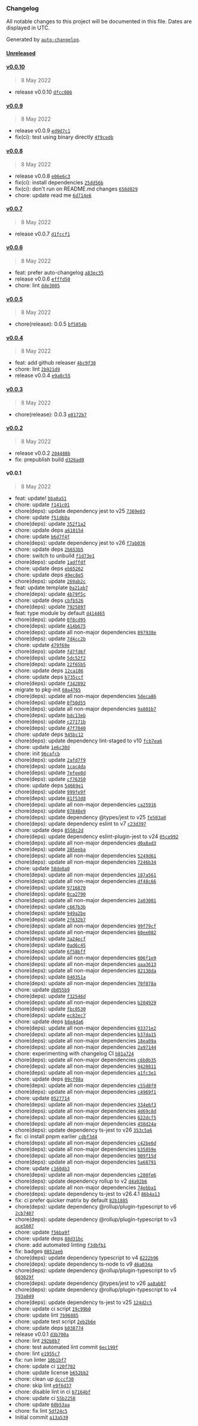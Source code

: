 ### Changelog

All notable changes to this project will be documented in this file. Dates are displayed in UTC.

Generated by [`auto-changelog`](https://github.com/CookPete/auto-changelog).

#### [Unreleased](https://github.com/harlan-zw/pkg-init/compare/v0.0.10...HEAD)

#### [v0.0.10](https://github.com/harlan-zw/pkg-init/compare/v0.0.9...v0.0.10)

> 8 May 2022

- release v0.0.10 [`dfcc086`](https://github.com/harlan-zw/pkg-init/commit/dfcc086625fa3630fdcb45b4b77648121210d923)

#### [v0.0.9](https://github.com/harlan-zw/pkg-init/compare/v0.0.8...v0.0.9)

> 8 May 2022

- release v0.0.9 [`ed9d7c1`](https://github.com/harlan-zw/pkg-init/commit/ed9d7c162d61bf6f7c841cb3ee9624ef3beeaa4a)
- fix(ci): test using binary directly [`4f9cedb`](https://github.com/harlan-zw/pkg-init/commit/4f9cedb8e34a619d8857b6081b0c4adc0ea17aa9)

#### [v0.0.8](https://github.com/harlan-zw/pkg-init/compare/v0.0.7...v0.0.8)

> 8 May 2022

- release v0.0.8 [`e06e6c3`](https://github.com/harlan-zw/pkg-init/commit/e06e6c3577a2f6deda726c95e619dedcc9b2d050)
- fix(ci): install dependencies [`25dd56b`](https://github.com/harlan-zw/pkg-init/commit/25dd56b235911e147bba6479c85da5a8541088e0)
- fix(ci): don't run on README.md changes [`658d829`](https://github.com/harlan-zw/pkg-init/commit/658d829863ad606f646a92ae48653a843e98e4d4)
- chore: update read me [`6d714e6`](https://github.com/harlan-zw/pkg-init/commit/6d714e6a142a7e7e494de170317ee4b7d497a9a6)

#### [v0.0.7](https://github.com/harlan-zw/pkg-init/compare/v0.0.6...v0.0.7)

> 8 May 2022

- release v0.0.7 [`d1fccf1`](https://github.com/harlan-zw/pkg-init/commit/d1fccf12e086d85af28a3576a5d95e730e8a459b)

#### [v0.0.6](https://github.com/harlan-zw/pkg-init/compare/v0.0.5...v0.0.6)

> 8 May 2022

- feat: prefer auto-changelog [`a83ec35`](https://github.com/harlan-zw/pkg-init/commit/a83ec359133b4704ac6b3b82f076b58ebdfd3575)
- release v0.0.6 [`efffd50`](https://github.com/harlan-zw/pkg-init/commit/efffd50ebf9ba923354d455a37f4ad4cc650a77b)
- chore: lint [`dde3005`](https://github.com/harlan-zw/pkg-init/commit/dde3005d08322b486ecb00df1a17632b0dd62085)

#### [v0.0.5](https://github.com/harlan-zw/pkg-init/compare/v0.0.4...v0.0.5)

> 8 May 2022

- chore(release): 0.0.5 [`bf5854b`](https://github.com/harlan-zw/pkg-init/commit/bf5854ba348265cc6130a320d6e9b2b074fef490)

#### [v0.0.4](https://github.com/harlan-zw/pkg-init/compare/v0.0.3...v0.0.4)

> 8 May 2022

- feat: add github releaser [`4bc9f38`](https://github.com/harlan-zw/pkg-init/commit/4bc9f38d30ad8d1ac873911c1b05fda36aea5d35)
- chore: lint [`2b921d9`](https://github.com/harlan-zw/pkg-init/commit/2b921d944e662a16c7638b6736169ed474b1100a)
- release v0.0.4 [`e9a0c55`](https://github.com/harlan-zw/pkg-init/commit/e9a0c55d6e336241edce93412d1f18bd2f1532e2)

#### [v0.0.3](https://github.com/harlan-zw/pkg-init/compare/v0.0.2...v0.0.3)

> 8 May 2022

- chore(release): 0.0.3 [`e8172b7`](https://github.com/harlan-zw/pkg-init/commit/e8172b78df0702d72d958211429dfe88ed6d4487)

#### [v0.0.2](https://github.com/harlan-zw/pkg-init/compare/v0.0.1...v0.0.2)

> 8 May 2022

- release v0.0.2 [`204488b`](https://github.com/harlan-zw/pkg-init/commit/204488b337d352360e28e34d965c1f7feb361696)
- fix: prepublish build [`d326ad0`](https://github.com/harlan-zw/pkg-init/commit/d326ad0e76ab9b7f3e9e85bd9f7117d209dbf1fe)

#### v0.0.1

> 8 May 2022

- feat: update! [`bba0a51`](https://github.com/harlan-zw/pkg-init/commit/bba0a5148a102265c342fb5f2b5570f82befff61)
- chore: update [`f141c01`](https://github.com/harlan-zw/pkg-init/commit/f141c019cb4513c83786fcb75b0a9c7480afac34)
- chore(deps): update dependency jest to v25 [`7369e03`](https://github.com/harlan-zw/pkg-init/commit/7369e03498acdeaf0f74b2d2e56d65295f721cf5)
- chore: update [`f51d60a`](https://github.com/harlan-zw/pkg-init/commit/f51d60af4c90c1150b26825a4d82bd994553cc3b)
- chore(deps): update [`352f1a2`](https://github.com/harlan-zw/pkg-init/commit/352f1a2faadfebc285d28473f3073c51d4fca10c)
- chore: update deps [`a610154`](https://github.com/harlan-zw/pkg-init/commit/a6101541406414a90907d14e5d7636aa24e77493)
- chore: update [`b6d7f4f`](https://github.com/harlan-zw/pkg-init/commit/b6d7f4fcab8e66e6bae2c0199085cd9942bd313f)
- chore(deps): update dependency jest to v26 [`f7ab036`](https://github.com/harlan-zw/pkg-init/commit/f7ab036afd5effc31bcaf6f724716af2d16c16ba)
- chore: update deps [`2b653b5`](https://github.com/harlan-zw/pkg-init/commit/2b653b542479225bd17c0cbc085eea085c40f65f)
- chore: switch to unbuild [`f1d73e1`](https://github.com/harlan-zw/pkg-init/commit/f1d73e195d99536cfbcb00bbfbc65ae384d7e81c)
- chore(deps): update [`1adffdf`](https://github.com/harlan-zw/pkg-init/commit/1adffdf209283e9f6bacf551dc11889fed121605)
- chore: update deps [`eb65262`](https://github.com/harlan-zw/pkg-init/commit/eb6526281c2a5d703265a2f1f6d851e3fb500156)
- chore: update deps [`49ec8e5`](https://github.com/harlan-zw/pkg-init/commit/49ec8e540ebf237a3deec5a7eddeff1a83f575e4)
- chore(deps): update [`269ab2c`](https://github.com/harlan-zw/pkg-init/commit/269ab2c790ffc0a7c8f061609090d9978cdafa9b)
- feat: update template [`0a21ab7`](https://github.com/harlan-zw/pkg-init/commit/0a21ab7a3618ac2d374a91303119fc39ba20c3df)
- chore(deps): update [`4b79f5c`](https://github.com/harlan-zw/pkg-init/commit/4b79f5c157d28676ea2e44f7ed90b7d4594af9bb)
- chore: update deps [`cbfb526`](https://github.com/harlan-zw/pkg-init/commit/cbfb52684c57f5599da209643309de5f67665082)
- chore(deps): update [`7925897`](https://github.com/harlan-zw/pkg-init/commit/7925897dd8070604ff430c7bfc8b32b5817bbaca)
- feat: type module by default [`d414465`](https://github.com/harlan-zw/pkg-init/commit/d414465d2e53a80bde14e791f8fde0837d9ebdbf)
- chore(deps): update [`0f8cd95`](https://github.com/harlan-zw/pkg-init/commit/0f8cd956933b1ed966689162e864c5c0bc231222)
- chore(deps): update [`414b675`](https://github.com/harlan-zw/pkg-init/commit/414b675142299a94b0391ce23955f6e0b17095c6)
- chore(deps): update all non-major dependencies [`897938e`](https://github.com/harlan-zw/pkg-init/commit/897938e882c69d08c1968879ab7d52430f7dda18)
- chore(deps): update [`7d4cc2b`](https://github.com/harlan-zw/pkg-init/commit/7d4cc2bf68fdb6e8df7c4aedd9375f855a8df3f0)
- chore: update [`479f69e`](https://github.com/harlan-zw/pkg-init/commit/479f69e9a85f2c150e2ef39f7f04052962e61822)
- chore(deps): update [`fd7fd6f`](https://github.com/harlan-zw/pkg-init/commit/fd7fd6f619aa2a3652cc2cba87ff5bdac2eb4f52)
- chore(deps): update [`5dc52f2`](https://github.com/harlan-zw/pkg-init/commit/5dc52f2a5a4a43401732753f6074ded6997759be)
- chore(deps): update [`22f65b5`](https://github.com/harlan-zw/pkg-init/commit/22f65b571adf11aaf0fe6f79bf6b11223f806fd2)
- chore: update deps [`12ca186`](https://github.com/harlan-zw/pkg-init/commit/12ca186a5c56cfb239467d5f1c11e758ac301d01)
- chore: update deps [`b735ccf`](https://github.com/harlan-zw/pkg-init/commit/b735ccf16b9fc489d146a120f92a290ebdbc224a)
- chore(deps): update [`f342892`](https://github.com/harlan-zw/pkg-init/commit/f3428922953c3a217a6f1f4108c993a036c9f6e7)
- migrate to pkg-init [`60a4765`](https://github.com/harlan-zw/pkg-init/commit/60a4765f7b39ec16b8edcb1aa2005575cd33616f)
- chore(deps): update all non-major dependencies [`5deca86`](https://github.com/harlan-zw/pkg-init/commit/5deca861fd8931df3a19f31712f647e66591e45d)
- chore(deps): update [`0f50d55`](https://github.com/harlan-zw/pkg-init/commit/0f50d554679da8f1d086acef98f24ea8f40bca63)
- chore(deps): update all non-major dependencies [`9a801b7`](https://github.com/harlan-zw/pkg-init/commit/9a801b79359295d7994ca3148510082e4c14f386)
- chore(deps): update [`bdc13eb`](https://github.com/harlan-zw/pkg-init/commit/bdc13eb6f66ebd8f3f877a12ad9542bd544fb08d)
- chore(deps): update [`c27171b`](https://github.com/harlan-zw/pkg-init/commit/c27171b21cd1da95a07a51deee261e531e6258a2)
- chore(deps): update [`47f7040`](https://github.com/harlan-zw/pkg-init/commit/47f7040b940897c332d7c5da4062eeb1a8288d91)
- chore: update deps [`945bc12`](https://github.com/harlan-zw/pkg-init/commit/945bc12c454423d3d1f44e28310840b09fe10c8c)
- chore(deps): update dependency lint-staged to v10 [`fcb7ea6`](https://github.com/harlan-zw/pkg-init/commit/fcb7ea6114ccbcb1d173ddcc6931cba350777388)
- chore: update [`1e6c30d`](https://github.com/harlan-zw/pkg-init/commit/1e6c30d40e4abbfee3ae0c9eac34427ee05fb95e)
- chore: init [`96cafcb`](https://github.com/harlan-zw/pkg-init/commit/96cafcb4e7bf01d9f52640dd1c09344f6d7cd858)
- chore(deps): update [`2afd7f9`](https://github.com/harlan-zw/pkg-init/commit/2afd7f9deff1c6485869c5e77d8e70253e5ae5ca)
- chore(deps): update [`1cac4da`](https://github.com/harlan-zw/pkg-init/commit/1cac4dabc6e9be8292ba75989869ea29968869ea)
- chore(deps): update [`7efee0d`](https://github.com/harlan-zw/pkg-init/commit/7efee0dd4ae62c4348ea8fe9b1f31829d128bf7f)
- chore(deps): update [`cf76350`](https://github.com/harlan-zw/pkg-init/commit/cf763504a01c89268046a0de2917eef0b8460d3b)
- chore: update deps [`54669e1`](https://github.com/harlan-zw/pkg-init/commit/54669e1e8b2c8cd9d4dd8a31a32aada2dfb8fe7d)
- chore(deps): update [`999fe9f`](https://github.com/harlan-zw/pkg-init/commit/999fe9f05d39c8e3a4fc22e7ed956672905a4d48)
- chore(deps): update [`81f53d8`](https://github.com/harlan-zw/pkg-init/commit/81f53d8fc474e0f32b0125c089983d975435b76c)
- chore(deps): update all non-major dependencies [`ca25916`](https://github.com/harlan-zw/pkg-init/commit/ca259163835f08a8720c00328dd199446b3e96c3)
- chore(deps): update [`07848e9`](https://github.com/harlan-zw/pkg-init/commit/07848e94724e4b69470edeffcad41cf79d6e426b)
- chore(deps): update dependency @types/jest to v25 [`fe503a0`](https://github.com/harlan-zw/pkg-init/commit/fe503a01dd874be1068fc8e1fa49829e616d1268)
- chore(deps): update dependency eslint to v7 [`c23d397`](https://github.com/harlan-zw/pkg-init/commit/c23d39742048f28e51da8eef9171be447f814294)
- chore: update deps [`8550c2d`](https://github.com/harlan-zw/pkg-init/commit/8550c2d748589ca6fea27acde6c75b621abf3610)
- chore(deps): update dependency eslint-plugin-jest to v24 [`05ce992`](https://github.com/harlan-zw/pkg-init/commit/05ce99260656ffea5b46fa94a8743b10ef28db38)
- chore(deps): update all non-major dependencies [`d0a8ad3`](https://github.com/harlan-zw/pkg-init/commit/d0a8ad3d433cdfe905fb01c664751e84f1820bcd)
- chore(deps): update [`285eeba`](https://github.com/harlan-zw/pkg-init/commit/285eebadc3c7576d13adc3f489cd8ce1c67fadd3)
- chore(deps): update all non-major dependencies [`5249d61`](https://github.com/harlan-zw/pkg-init/commit/5249d611fd637438a9d16f00be3401037e14ae66)
- chore(deps): update all non-major dependencies [`7246b34`](https://github.com/harlan-zw/pkg-init/commit/7246b34fa5236caf90dc7c5b5b1272ad1dcf414f)
- chore: update [`58de0a0`](https://github.com/harlan-zw/pkg-init/commit/58de0a0f2d736524d12fdd6f7c16f911afea6bf2)
- chore(deps): update all non-major dependencies [`187a561`](https://github.com/harlan-zw/pkg-init/commit/187a561e072bfadbcacf62d008fcbbf4af07ea9e)
- chore(deps): update all non-major dependencies [`df48c66`](https://github.com/harlan-zw/pkg-init/commit/df48c66a668595ccf535971b2c48ba33ad6b023e)
- chore(deps): update [`9716870`](https://github.com/harlan-zw/pkg-init/commit/9716870270c7e3b3ed8f8dc13c96083c61312d03)
- chore(deps): update [`0ca2790`](https://github.com/harlan-zw/pkg-init/commit/0ca27907122c83ba943e8dbfa36cef5f09994981)
- chore(deps): update all non-major dependencies [`2a03001`](https://github.com/harlan-zw/pkg-init/commit/2a03001ed7f60434a8594f9e19fbe1f04e38ce29)
- chore(deps): update [`c667b3b`](https://github.com/harlan-zw/pkg-init/commit/c667b3b5489f8733abe4821443be3b2780cec522)
- chore(deps): update [`949a2be`](https://github.com/harlan-zw/pkg-init/commit/949a2bea43910a811565f4c4d6c02bf0093dbf26)
- chore(deps): update [`2f632b7`](https://github.com/harlan-zw/pkg-init/commit/2f632b75d42ba425ead2d8cee910c432a4d5e807)
- chore(deps): update all non-major dependencies [`99f79cf`](https://github.com/harlan-zw/pkg-init/commit/99f79cfd8cab7700c0672be3f87747feb4c30483)
- chore(deps): update all non-major dependencies [`60ee082`](https://github.com/harlan-zw/pkg-init/commit/60ee0827fa857f4206442b9527fb8c8fea93a26f)
- chore(deps): update [`3a24ecf`](https://github.com/harlan-zw/pkg-init/commit/3a24ecf0e0151b6288b0874349308d032433f657)
- chore(deps): update [`0ad6c45`](https://github.com/harlan-zw/pkg-init/commit/0ad6c45589c0a29479cc0a741e9c81e9c898ac8a)
- chore(deps): update [`6f58bff`](https://github.com/harlan-zw/pkg-init/commit/6f58bff48252a23e31a2c2419233b60f2ebe433d)
- chore(deps): update all non-major dependencies [`606f1e9`](https://github.com/harlan-zw/pkg-init/commit/606f1e92f1717c8549088ac1b842c131a87b66cc)
- chore(deps): update all non-major dependencies [`aaa3613`](https://github.com/harlan-zw/pkg-init/commit/aaa3613fb83c52aef8caf9dcbfa691d4c98b687e)
- chore(deps): update all non-major dependencies [`82138da`](https://github.com/harlan-zw/pkg-init/commit/82138da0db5ce8b226df4ea937e6d6d6da9d5aa6)
- chore(deps): update [`840351a`](https://github.com/harlan-zw/pkg-init/commit/840351a9367c838a8bafab26de01947113962416)
- chore(deps): update all non-major dependencies [`70f078a`](https://github.com/harlan-zw/pkg-init/commit/70f078a30023c0835d0e465205e8270ebf90c353)
- chore: update [`db055b9`](https://github.com/harlan-zw/pkg-init/commit/db055b9ed131e0820de15c6d56d20408fb6cfcf9)
- chore(deps): update [`f32546d`](https://github.com/harlan-zw/pkg-init/commit/f32546df3edbe40f7e45e28e8d88f7ff22759cb8)
- chore(deps): update all non-major dependencies [`b204929`](https://github.com/harlan-zw/pkg-init/commit/b20492909de7a2cf8a0325adac7bc2838e88230d)
- chore(deps): update [`fbc0530`](https://github.com/harlan-zw/pkg-init/commit/fbc0530ccf658aa6de8d451c1d4496e4567239e4)
- chore(deps): update [`ec82ec7`](https://github.com/harlan-zw/pkg-init/commit/ec82ec7e2f13228ba81b48355ad6ea648e326805)
- chore: update deps [`b8e4da6`](https://github.com/harlan-zw/pkg-init/commit/b8e4da60eebe0241dad68fffcc13ccd953ed5995)
- chore(deps): update all non-major dependencies [`03371e2`](https://github.com/harlan-zw/pkg-init/commit/03371e246f849b8e74c0b5cdff6873edb23fe8c3)
- chore(deps): update all non-major dependencies [`b37da15`](https://github.com/harlan-zw/pkg-init/commit/b37da15d66a55761701b58e60e7b7027f5a7ff6d)
- chore(deps): update all non-major dependencies [`18ea09a`](https://github.com/harlan-zw/pkg-init/commit/18ea09ae3c4aa10bd38e36a72c6d5c545da36a6a)
- chore(deps): update all non-major dependencies [`2a97144`](https://github.com/harlan-zw/pkg-init/commit/2a9714411ceadde424407909609b32488def7913)
- chore: experimenting with changelog CI [`b81a724`](https://github.com/harlan-zw/pkg-init/commit/b81a7249429c63d1cc6dea2eb96e6db45e547f96)
- chore(deps): update all non-major dependencies [`c6b0b35`](https://github.com/harlan-zw/pkg-init/commit/c6b0b35e9ced97483490ddad7489df32b96eda78)
- chore(deps): update all non-major dependencies [`9420811`](https://github.com/harlan-zw/pkg-init/commit/9420811694a384e4ed4f5892511919e23a094f72)
- chore(deps): update all non-major dependencies [`a1fc3e1`](https://github.com/harlan-zw/pkg-init/commit/a1fc3e109832ed49c57442d797aa813d3d04ce44)
- chore: update deps [`09cf08a`](https://github.com/harlan-zw/pkg-init/commit/09cf08abb8083ca830a798929afa6c44b9609066)
- chore(deps): update all non-major dependencies [`c55d8f9`](https://github.com/harlan-zw/pkg-init/commit/c55d8f914f81c958ec9b1525c8dbf3d49406d192)
- chore(deps): update all non-major dependencies [`c4969f1`](https://github.com/harlan-zw/pkg-init/commit/c4969f134aeab59b2836bcc48920e383f47ea60d)
- chore: update [`0527714`](https://github.com/harlan-zw/pkg-init/commit/05277145ac1b9b48aabb0e51e32a5071a9c3a464)
- chore(deps): update all non-major dependencies [`334e6f3`](https://github.com/harlan-zw/pkg-init/commit/334e6f3e960cc15fb0d0341c0dc65d72f665f832)
- chore(deps): update all non-major dependencies [`4d69c8d`](https://github.com/harlan-zw/pkg-init/commit/4d69c8d0a36fb885a683673a96c098c7f78876f7)
- chore(deps): update all non-major dependencies [`622dcf5`](https://github.com/harlan-zw/pkg-init/commit/622dcf5fc33e3ad2dbf7d13edadaa31f76092d91)
- chore(deps): update all non-major dependencies [`450d24a`](https://github.com/harlan-zw/pkg-init/commit/450d24a0aeb7cce9774ca6f50556e31c2d967980)
- chore(deps): update dependency ts-jest to v26 [`353c5a6`](https://github.com/harlan-zw/pkg-init/commit/353c5a6c31fa432021256cdc96f1daaf03e1a6f1)
- fix: ci install pnpm earlier [`cdbf3d4`](https://github.com/harlan-zw/pkg-init/commit/cdbf3d48953bc76e46d57106edbd6deedf93caf1)
- chore(deps): update all non-major dependencies [`c42be6d`](https://github.com/harlan-zw/pkg-init/commit/c42be6da20f322a46233418998ebdf3c63a50e90)
- chore(deps): update all non-major dependencies [`b35859e`](https://github.com/harlan-zw/pkg-init/commit/b35859e26f643f423b11d2be3df1aedfdd4f1406)
- chore(deps): update all non-major dependencies [`909f15d`](https://github.com/harlan-zw/pkg-init/commit/909f15d53075b7c1d8751d86b6741584fd0aeb4a)
- chore(deps): update all non-major dependencies [`5a68791`](https://github.com/harlan-zw/pkg-init/commit/5a687912980a09754bf233c958466f0b52b92173)
- chore: update [`c1604b3`](https://github.com/harlan-zw/pkg-init/commit/c1604b337adda8d3ef4823a0be4bbbcb908e4b23)
- chore(deps): update all non-major dependencies [`c280fe6`](https://github.com/harlan-zw/pkg-init/commit/c280fe6e511efc42f7be6e7ce26f2f3b4fb11d72)
- chore(deps): update dependency rollup to v2 [`d4a92b6`](https://github.com/harlan-zw/pkg-init/commit/d4a92b6f0d3c440e1275c00691dbba2d2d5ae3a9)
- chore(deps): update all non-major dependencies [`74ebba1`](https://github.com/harlan-zw/pkg-init/commit/74ebba1df95168da7421ba6a7b8d9d6283afa00d)
- chore(deps): update dependency ts-jest to v26.4.1 [`86b4a13`](https://github.com/harlan-zw/pkg-init/commit/86b4a13e0970320740f251c1bc98272233d5567d)
- fix: ci prefer quicker matrix by default [`82b1885`](https://github.com/harlan-zw/pkg-init/commit/82b188541936f795266ffbfe3b8656a6f7175673)
- chore(deps): update dependency @rollup/plugin-typescript to v6 [`2cb7407`](https://github.com/harlan-zw/pkg-init/commit/2cb74078327909825d5e6efa9aab0ab274c4b436)
- chore(deps): update dependency @rollup/plugin-typescript to v3 [`ace5607`](https://github.com/harlan-zw/pkg-init/commit/ace56077399afaccdadb75b6a3140ba5567e3955)
- chore: update [`f56ba9f`](https://github.com/harlan-zw/pkg-init/commit/f56ba9fddf8ced114921947a2ab9fb2c792155c0)
- chore: update deps [`88d31bc`](https://github.com/harlan-zw/pkg-init/commit/88d31bc365639a3a50ea202d359b67ba89d01ac0)
- chore: add automated linting [`f3dbfb1`](https://github.com/harlan-zw/pkg-init/commit/f3dbfb1e89f2eb60e4eac56a8b7fffb5e810283f)
- fix: badges [`0852ae6`](https://github.com/harlan-zw/pkg-init/commit/0852ae68ec4adbb7cd35ba1a100fe315c28cd99e)
- chore(deps): update dependency typescript to v4 [`8222b96`](https://github.com/harlan-zw/pkg-init/commit/8222b96134fc16daf92a7cfc409adf7d530f50fa)
- chore(deps): update dependency ts-node to v9 [`46a034a`](https://github.com/harlan-zw/pkg-init/commit/46a034a83ac90a72be6334663cc5813469d8d3cb)
- chore(deps): update dependency @rollup/plugin-typescript to v5 [`603029f`](https://github.com/harlan-zw/pkg-init/commit/603029f63b433ac55657117dcafc95cb0d9fb12f)
- chore(deps): update dependency @types/jest to v26 [`aa8ab07`](https://github.com/harlan-zw/pkg-init/commit/aa8ab07ceed85a36ef12dc2bb69671ce82522697)
- chore(deps): update dependency @rollup/plugin-typescript to v4 [`793a049`](https://github.com/harlan-zw/pkg-init/commit/793a049d7bbe98817e3a4a7d15d88d8875c7784a)
- chore(deps): update dependency ts-jest to v25 [`124d2c5`](https://github.com/harlan-zw/pkg-init/commit/124d2c58e8280ed3db63dd293a320d48aeb1df0c)
- chore: update ci script [`19c99b0`](https://github.com/harlan-zw/pkg-init/commit/19c99b081a392fd9bbcd0199bbbba819327f6a0d)
- chore: update lint [`7b96885`](https://github.com/harlan-zw/pkg-init/commit/7b9688536c92f7ca6f51bb6722c4f21d1433c47d)
- chore: update test script [`2eb2b6e`](https://github.com/harlan-zw/pkg-init/commit/2eb2b6edf41cb3fd822888769fb558919db10ff4)
- chore: update deps [`b038774`](https://github.com/harlan-zw/pkg-init/commit/b0387745209826271bd7e4fa06bc4754ac362be0)
- release v0.0.1 [`d3b700a`](https://github.com/harlan-zw/pkg-init/commit/d3b700ad992536f09f599989c2e167368a3becf8)
- chore: lint [`292b8b7`](https://github.com/harlan-zw/pkg-init/commit/292b8b78586b3e0c74d3cf9ca078a4d703162f42)
- chore: test automated lint commit [`6ec199f`](https://github.com/harlan-zw/pkg-init/commit/6ec199f78d0fb32850aae450d0dc25b72c1dff86)
- chore: lint [`e1955c7`](https://github.com/harlan-zw/pkg-init/commit/e1955c7f9f77db58d2ff2dbea7a7c8a9bf5a91ca)
- fix: run linter [`10b1bf7`](https://github.com/harlan-zw/pkg-init/commit/10b1bf7cc4c80491cafea34d5fdda242c707a0bc)
- chore: update ci [`120f702`](https://github.com/harlan-zw/pkg-init/commit/120f70286229d6c9a31b9555792b376d0e02e805)
- chore: update license [`b652bb2`](https://github.com/harlan-zw/pkg-init/commit/b652bb23247db9c7bf734a06d3b5ea23e05b3bbf)
- chore: clean up [`dcccf30`](https://github.com/harlan-zw/pkg-init/commit/dcccf3089c9250d55f4fce4ca1aa6bc2b3dd4d9d)
- chore: skip lint [`e9f6d37`](https://github.com/harlan-zw/pkg-init/commit/e9f6d373601d03ee670ffb11769108ed7e8478bd)
- chore: disable lint in ci [`b7164bf`](https://github.com/harlan-zw/pkg-init/commit/b7164bf251e7861df5783f861c8d12ab3ba4dff4)
- chore: update ci [`55b2258`](https://github.com/harlan-zw/pkg-init/commit/55b2258ba4033b7f0213d19064fd7439e3c9faf7)
- chore: update [`60b53aa`](https://github.com/harlan-zw/pkg-init/commit/60b53aaa2f8427ac0c45cf169ebaf46c09974b1d)
- chore: fix lint [`5df24c5`](https://github.com/harlan-zw/pkg-init/commit/5df24c5bf27efc5e3816790703773df2348d14cd)
- Initial commit [`a13a539`](https://github.com/harlan-zw/pkg-init/commit/a13a539128d4558f4e7b7732488aa66b70af4ace)
